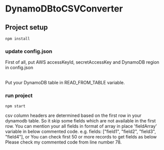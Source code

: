 # DynamoDBtoCSVConverter

## Project setup

```
npm install
```

### update config.json

First of all, put AWS accessKeyId, secretAccessKey and DynamoDB region in config.json 

<br />Put your DynamoDB table in READ_FROM_TABLE variable.
### run project

```
npm start
```


csv column headers are determined based on the first row in your dynamodb table.
So it skip some fields which are not available in the first row.
You can mention your all fields in format of array in place 'fieldArray' variable in below commented code.
e.g. fields: ["field1", "field2", "field3", "field4"],
or
You can check first 50 or more records to get fields as below
Please check my commented code from line number 78.

